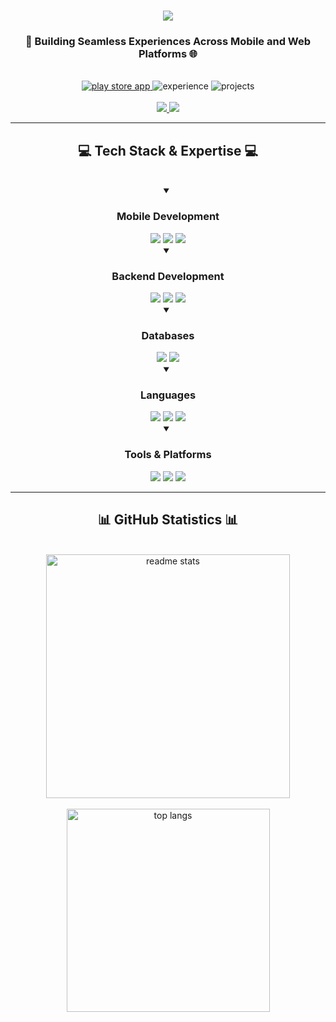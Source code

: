 <h1 align="center">
  <img src="https://readme-typing-svg.herokuapp.com/?font=Righteous&size=35&center=true&vCenter=true&width=500&height=70&duration=4000&lines=Hi+There!+👋;I'm+Ganesh+Pawar!;Full+Stack+Developer;Mobile+%26+Web+Developer" />
</h1>

<h3 align="center">🚀 Building Seamless Experiences Across Mobile and Web Platforms 🌐</h3>

<br/>

<div align="center">
  <a href="https://play.google.com/store/apps/details?id=com.learningHub1.udhari">
    <img src="https://img.shields.io/badge/Play_Store-Udhari_4.7★-414141?style=for-the-badge&logo=google-play" alt="play store app"/>
  </a>
  <img src="https://img.shields.io/badge/Experience-3_Year+-0288D1?style=for-the-badge&logo=dev.to" alt="experience"/>
  <img src="https://img.shields.io/badge/Projects-15+-25A162?style=for-the-badge&logo=checkmarx" alt="projects"/>
</div>

<div align="center"> 
  <br/>
  <a href="mailto:gapawar2003@gmail.com">
    <img src="https://img.shields.io/badge/Gmail-333333?style=for-the-badge&logo=gmail&logoColor=red" />
  </a>
  <a href="https://www.linkedin.com/in/ganesh-pawar-171950245/" target="_blank">
    <img src="https://img.shields.io/badge/LinkedIn-0077B5?style=for-the-badge&logo=linkedin&logoColor=white" target="_blank" />
  </a>
</div>

<hr/>

<h2 align="center">💻 Tech Stack & Expertise 💻</h2>
<br/>

<div align="center">
  <details open>
    <summary><h3>Mobile Development</h3></summary>
    <img src="https://img.shields.io/badge/Flutter-02569B?style=for-the-badge&logo=flutter&logoColor=white" />
    <img src="https://img.shields.io/badge/Dart-0175C2?style=for-the-badge&logo=dart&logoColor=white" />
    <img src="https://img.shields.io/badge/Firebase-FFCA28?style=for-the-badge&logo=firebase&logoColor=black" />
  </details>

  <details open>
    <summary><h3>Backend Development</h3></summary>
    <img src="https://img.shields.io/badge/Node.js-339933?style=for-the-badge&logo=nodedotjs&logoColor=white" />
    <img src="https://img.shields.io/badge/Express.js-000000?style=for-the-badge&logo=express&logoColor=white" />
    <img src="https://img.shields.io/badge/Spring_Boot-6DB33F?style=for-the-badge&logo=spring&logoColor=white" />
  </details>

  <details open>
    <summary><h3>Databases</h3></summary>
    <img src="https://img.shields.io/badge/MongoDB-47A248?style=for-the-badge&logo=mongodb&logoColor=white" />
    <img src="https://img.shields.io/badge/MySQL-4479A1?style=for-the-badge&logo=mysql&logoColor=white" />
  </details>

  <details open>
    <summary><h3>Languages</h3></summary>
    <img src="https://img.shields.io/badge/Java-ED8B00?style=for-the-badge&logo=openjdk&logoColor=white" />
    <img src="https://img.shields.io/badge/C++-00599C?style=for-the-badge&logo=cplusplus&logoColor=white" />
    <img src="https://img.shields.io/badge/JavaScript-F7DF1E?style=for-the-badge&logo=javascript&logoColor=black" />
  </details>

  <details open>
    <summary><h3>Tools & Platforms</h3></summary>
    <img src="https://img.shields.io/badge/Git-F05032?style=for-the-badge&logo=git&logoColor=white" />
    <img src="https://img.shields.io/badge/Postman-FF6C37?style=for-the-badge&logo=postman&logoColor=white" />
    <img src="https://img.shields.io/badge/WebRTC-333333?style=for-the-badge&logo=webrtc&logoColor=white" />
  </details>
</div>

<hr/>

<h2 align="center">📊 GitHub Statistics 📊</h2>
<br>
<div align=center>
  <img width=390 src="https://github-readme-stats.vercel.app/api?username=ganeshpawar09&show_icons=true&theme=react&rank_icon=github&border_radius=10" alt="readme stats" />
  <br/>
  <br/>
  <img width=325 src="https://github-readme-stats.vercel.app/api/top-langs/?username=ganeshpawar09&hide=HTML&langs_count=8&layout=compact&theme=react&border_radius=10&size_weight=0.5&count_weight=0.5" alt="top langs" />
</div>

<br/>
